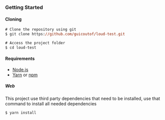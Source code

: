 
### Getting Started

#### Cloning

```ps
# Clone the repository using git
$ git clone https://github.com/guicoutof/loud-test.git

# Access the project folder
$ cd loud-test
```

#### Requirements
* [Node.js](https://nodejs.org/en/)
* [Yarn](https://yarnpkg.com) or [npm](https://www.npmjs.com)

##### Web

This project use third party dependencies that need to be installed, use that command to install all needed dependencies

```ps
$ yarn install
```

